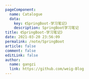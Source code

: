 ```yaml
---
pageComponent: 
  name: Catalogue
  data: 
    key: 《SpringBoot-学习笔记》
    description: SpringBoot学习笔记
title: 《SpringBoot-学习笔记》
date: 2021-03-20 23:56:09
permalink: /note/SpringBoot
article: false  
comment: false
editLink: false
author: 
  name: gangzi
  link: https://github.com/weig-Blog
---
```

